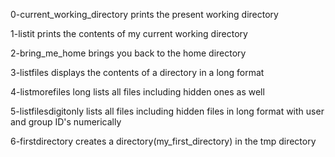 0-current_working_directory prints the present working directory

1-listit prints the contents of my current working directory

2-bring_me_home brings you back to the home directory

3-listfiles displays the contents of a directory in a long format

4-listmorefiles long lists all files including hidden ones as well

5-listfilesdigitonly lists all files including hidden files in long format with user and group ID's numerically

6-firstdirectory creates a directory(my_first_directory) in the tmp directory


